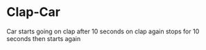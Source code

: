 # Clap-Car
Car starts going on clap after 10 seconds on clap again stops for 10 seconds then starts again
